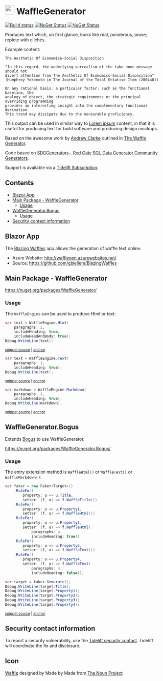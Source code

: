 <!--
GENERATED FILE - DO NOT EDIT
This file was generated by [MarkdownSnippets](https://github.com/SimonCropp/MarkdownSnippets).
Source File: /readme.source.md
To change this file edit the source file and then run MarkdownSnippets.
-->

# <img src="/src/icon.png" height="30px"> WaffleGenerator

[![Build status](https://ci.appveyor.com/api/projects/status/bv3erhc4d2pegpba/branch/master?svg=true)](https://ci.appveyor.com/project/SimonCropp/WaffleGenerator)
[![NuGet Status](https://img.shields.io/nuget/v/WaffleGenerator.svg?label=WaffleGenerator&cacheSeconds=86400)](https://www.nuget.org/packages/WaffleGenerator/)
[![NuGet Status](https://img.shields.io/nuget/v/WaffleGenerator.Bogus.svg?label=WaffleGenerator.Bogus&cacheSeconds=86400)](https://www.nuget.org/packages/WaffleGenerator.Bogus/)

Produces text which, on first glance, looks like real, ponderous, prose; replete with clichés.

Example content:

```
The Aesthetic Of Economico-Social Disposition

"In this regard, the underlying surrealism of the take home message should not 
divert attention from The Aesthetic Of Economico-Social Disposition"
(Humphrey Yokomoto in The Journal of the Total Entative Item (20044U))

On any rational basis, a particular factor, such as the functional baseline, the 
analogy of object, the strategic requirements or the principal overriding programming 
provides an interesting insight into the complementary functional derivation. 
This trend may dissipate due to the mensurable proficiency.
```

This output can be used in similar way to [Lorem ipsum](https://en.wikipedia.org/wiki/Lorem_ipsum) content, in that it is useful for producing text for build software and producing design mockups.

Based on the awesome work by [Andrew Clarke](https://www.red-gate.com/simple-talk/author/andrew-clarke/) outlined in [The Waffle Generator](https://www.red-gate.com/simple-talk/dotnet/net-tools/the-waffle-generator/).

Code based on [SDGGenerators - Red Gate SQL Data Generator Community Generators](https://archive.codeplex.com/?p=sdggenerators).

Support is available via a [Tidelift Subscription](https://tidelift.com/subscription/pkg/nuget-wafflegenerator?utm_source=nuget-wafflegenerator&utm_medium=referral&utm_campaign=enterprise).

<!-- toc -->
## Contents

  * [Blazor App](#blazor-app)
  * [Main Package - WaffleGenerator](#main-package---wafflegenerator)
    * [Usage](#usage)
  * [WaffleGenerator.Bogus](#wafflegeneratorbogus)
    * [Usage](#usage-1)
  * [Security contact information](#security-contact-information)<!-- endToc -->


## Blazor App

The [Blazing Waffles](http://wafflegen.azurewebsites.net/) app allows the generation of waffle text online.

 * Azure Website: http://wafflegen.azurewebsites.net/
 * Source: https://github.com/gbiellem/BlazingWaffles


## Main Package - WaffleGenerator

https://nuget.org/packages/WaffleGenerator/


### Usage

The `WaffleEngine` can be used to produce Html or text:

<!-- snippet: htmlUsage -->
<a id='snippet-htmlusage'></a>
```cs
var text = WaffleEngine.Html(
    paragraphs: 2,
    includeHeading: true,
    includeHeadAndBody: true);
Debug.WriteLine(text);
```
<sup><a href='/src/Tests/WaffleEngineTests.cs#L41-L49' title='File snippet `htmlusage` was extracted from'>snippet source</a> | <a href='#snippet-htmlusage' title='Navigate to start of snippet `htmlusage`'>anchor</a></sup>
<!-- endSnippet -->

<!-- snippet: textUsage -->
<a id='snippet-textusage'></a>
```cs
var text = WaffleEngine.Text(
    paragraphs: 1,
    includeHeading: true);
Debug.WriteLine(text);
```
<sup><a href='/src/Tests/WaffleEngineTests.cs#L15-L22' title='File snippet `textusage` was extracted from'>snippet source</a> | <a href='#snippet-textusage' title='Navigate to start of snippet `textusage`'>anchor</a></sup>
<!-- endSnippet -->

<!-- snippet: markdownUsage -->
<a id='snippet-markdownusage'></a>
```cs
var markdown = WaffleEngine.Markdown(
    paragraphs: 1,
    includeHeading: true);
Debug.WriteLine(markdown);
```
<sup><a href='/src/Tests/WaffleEngineTests.cs#L28-L35' title='File snippet `markdownusage` was extracted from'>snippet source</a> | <a href='#snippet-markdownusage' title='Navigate to start of snippet `markdownusage`'>anchor</a></sup>
<!-- endSnippet -->


## WaffleGenerator.Bogus

Extends [Bogus](https://github.com/bchavez/Bogus) to use WaffleGenerator.

https://nuget.org/packages/WaffleGenerator.Bogus/


### Usage

The entry extension method is `WaffleHtml()` or `WaffleText()` or `WaffleMarkdown()`:

<!-- snippet: BogusUsage -->
<a id='snippet-bogususage'></a>
```cs
var faker = new Faker<Target>()
    .RuleFor(
        property: u => u.Title,
        setter: (f, u) => f.WaffleTitle())
    .RuleFor(
        property: u => u.Property1,
        setter: (f, u) => f.WaffleHtml())
    .RuleFor(
        property: u => u.Property2,
        setter: (f, u) => f.WaffleHtml(
            paragraphs: 4,
            includeHeading: true))
    .RuleFor(
        property: u => u.Property3,
        setter: (f, u) => f.WaffleText())
    .RuleFor(
        property: u => u.Property4,
        setter: (f, u) => f.WaffleText(
            paragraphs: 4,
            includeHeading: false));

var target = faker.Generate();
Debug.WriteLine(target.Title);
Debug.WriteLine(target.Property1);
Debug.WriteLine(target.Property2);
Debug.WriteLine(target.Property3);
Debug.WriteLine(target.Property4);
```
<sup><a href='/src/Tests/FakerUsage.cs#L12-L40' title='File snippet `bogususage` was extracted from'>snippet source</a> | <a href='#snippet-bogususage' title='Navigate to start of snippet `bogususage`'>anchor</a></sup>
<!-- endSnippet -->


## Security contact information

To report a security vulnerability, use the [Tidelift security contact](https://tidelift.com/security). Tidelift will coordinate the fix and disclosure.


## Icon

[Waffle](https://thenounproject.com/term/waffle/836862/) designed by Made by Made from [The Noun Project](https://thenounproject.com/)
